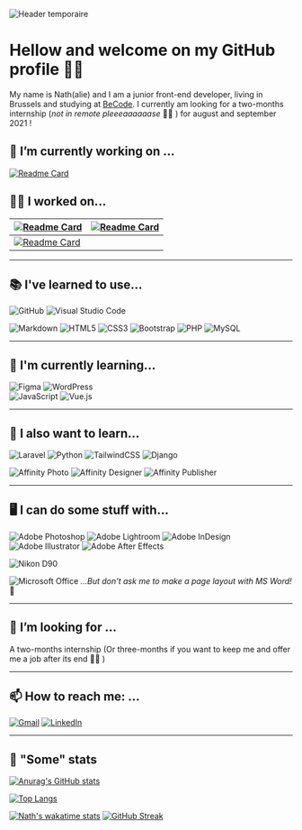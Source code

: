 ![Header temporaire](https://placekitten.com/g/1200/500)
# Hellow and welcome on my GitHub profile 👋🏾

My name is Nath(alie) and I am a junior front-end developer, living in Brussels and studying at [BeCode](https://becode.org/learn/junior-web-developer/). I currently am looking for a two-months internship (*not in remote pleeeaaaaaase* 🙏🏾 ) for august and september 2021 ! 

## 🔨 I’m currently working on ...
[![Readme Card](https://github-readme-stats.vercel.app/api/pin/?username=nathalie-anneessens&repo=WordPress-theme-creation-101&theme=midnight-purple)](https://github.com/nathalie-anneessens/WordPress-theme-creation-101)

<!-- - [JS Snake](https://github.com/nathalie-anneessens/js-snake)
- [JS RPG](https://github.com/nathalie-anneessens/js-rpg)
- [Vue.JS 101](https://github.com/nathalie-anneessens/Vue.js-101) -->
    

## 💪🏾 I worked on... 
<!-- |[![Readme Card](https://github-readme-stats.vercel.app/api/pin/?username=nathalie-anneessens&repo=Vue.js-101&theme=midnight-purple)](https://github.com/nathalie-anneessens/Vue.js-101)|[![Readme Card](https://github-readme-stats.vercel.app/api/pin/?username=nathalie-anneessens&repo=WordPress-theme-creation-101&theme=midnight-purple)](https://github.com/nathalie-anneessens/WordPress-theme-creation-101)|
| - | - | -->
|[![Readme Card](https://github-readme-stats.vercel.app/api/pin/?username=nathalie-anneessens&repo=getflixProject&theme=midnight-purple)](https://github.com/nathalie-anneessens/getflixProject)|[![Readme Card](https://github-readme-stats.vercel.app/api/pin/?username=nathalie-anneessens&repo=KingLeo-micro-chatbot&theme=midnight-purple)](https://github.com/nathalie-anneessens/KingLeo-micro-chatbot)|
| - | - |
|[![Readme Card](https://github-readme-stats.vercel.app/api/pin/?username=nathalie-anneessens&repo=restaurant-css-framework&theme=midnight-purple)](https://github.com/nathalie-anneessens/restaurant-css-framework)|  |

---

## 📚 I've learned to use...
<p><img alt="GitHub" src="https://img.shields.io/badge/github-%23121011.svg?style=for-the-badge&logo=github&logoColor=white"/>
<img alt="Visual Studio Code" src="https://img.shields.io/badge/VisualStudioCode-0078d7.svg?style=for-the-badge&logo=visual-studio-code&logoColor=white"/></p>
<p><img alt="Markdown" src="https://img.shields.io/badge/markdown-%23000000.svg?style=for-the-badge&logo=markdown&logoColor=white"/> 
<img alt="HTML5" src="https://img.shields.io/badge/html5-%23E34F26.svg?style=for-the-badge&logo=html5&logoColor=white"/> 
<img alt="CSS3" src="https://img.shields.io/badge/css3-%231572B6.svg?style=for-the-badge&logo=css3&logoColor=white"/> 
<img alt="Bootstrap" src="https://img.shields.io/badge/bootstrap-%23563D7C.svg?style=for-the-badge&logo=bootstrap&logoColor=white"/>
<img alt="PHP" src="https://img.shields.io/badge/php-%23777BB4.svg?style=for-the-badge&logo=php&logoColor=white"/>
<img alt="MySQL" src="https://img.shields.io/badge/mysql-%2300f.svg?style=for-the-badge&logo=mysql&logoColor=white"/></p>

---

## 📖 I'm currently learning... 
<img alt="Figma" src="https://img.shields.io/badge/figma-%23F24E1E.svg?style=for-the-badge&logo=figma&logoColor=white"/> 
<img alt="WordPress" src="https://img.shields.io/badge/WordPress-%23117AC9.svg?style=for-the-badge&logo=WordPress&logoColor=white"/><br>

<img alt="JavaScript" src="https://img.shields.io/badge/javascript-%23323330.svg?style=for-the-badge&logo=javascript&logoColor=%23F7DF1E"/>
<img alt="Vue.js" src="https://img.shields.io/badge/vuejs-%2335495e.svg?style=for-the-badge&logo=vue-dot-js&logoColor=%234FC08D"/>

---

## 🧾 I also want to learn...
<p><img alt="Laravel" src="https://img.shields.io/badge/laravel-%23FF2D20.svg?style=for-the-badge&logo=laravel&logoColor=white"/>
<img alt="Python" src="https://img.shields.io/badge/python-%2314354C.svg?style=for-the-badge&logo=python&logoColor=white"/>
<img alt="TailwindCSS" src="https://img.shields.io/badge/tailwindcss-%2338B2AC.svg?style=for-the-badge&logo=tailwind-css&logoColor=white"/>
<img alt="Django" src="https://img.shields.io/badge/django-%23092E20.svg?style=for-the-badge&logo=django&logoColor=white"/></p>

![Affinity Photo](https://img.shields.io/badge/-Affinity_Photo-informational?style=for-the-badge&logo=affinityphoto&labelColor=7f4cd3&logoColor=white&color=f497ff)
![Affinity Designer](https://img.shields.io/badge/-Affinity_Designer-informational?style=for-the-badge&logo=affinitydesigner&labelColor=1473bf&logoColor=white&color=52d1fb)
![Affinity Publisher](https://img.shields.io/badge/-Affinity_Publisher-informational?style=for-the-badge&logo=affinitypublisher&labelColor=ca234c&logoColor=white&color=ffa766)

---

## 🖥️ I can do some stuff with...
<!-- <img alt="Adobe" src="https://img.shields.io/badge/adobe-%23FF0000.svg?style=for-the-badge&logo=adobe&logoColor=white"/> <br> -->
![Adobe Photoshop](https://img.shields.io/badge/-Adobe_Photoshop-informational?style=for-the-badge&logo=adobephotoshop&labelColor=3C327B&logoColor=white&color=4FCCFE)
![Adobe Lightroom](https://img.shields.io/badge/-Adobe_Lightroom-informational?style=for-the-badge&logo=adobelightroom&labelColor=2D3246&logoColor=white&color=B4D6E0)
![Adobe InDesign](https://img.shields.io/badge/-Adobe_InDesign-informational?style=for-the-badge&logo=adobeindesign&labelColor=562F44&logoColor=white&color=E749A0)
![Adobe Illustrator](https://img.shields.io/badge/-Adobe_Illustrator-informational?style=for-the-badge&logo=adobeillustrator&labelColor=5F4B26&logoColor=white&color=FBBB4D)
![Adobe After Effects](https://img.shields.io/badge/-Adobe_After_Effects-informational?style=for-the-badge&logo=adobeaftereffects&labelColor=393665&logoColor=white&color=CF96FD)

![Nikon D90](https://img.shields.io/badge/Nikon-D90-informational?style=for-the-badge&logo=&labelColor=010101&logoColor=white&color=f1e117)

<p><img alt="Microsoft Office" src="https://img.shields.io/badge/Microsoft_Office-D83B01?style=for-the-badge&logo=microsoft-office&logoColor=white" /> <em>...But don't ask me to make a page layout with MS Word! </em>🥺</p>

---

## 🤝 I’m looking for ...
A two-months internship (Or three-months if you want to keep me and offer me a job after its end 🤞🏾 )

<!-- ## 🤔 I’m looking for help with ...
- MVC
- OOP -->

---

## 📫 How to reach me: ...
<p><a href="mailto:nathalie.anneessens@gmail.com"><img alt="Gmail" src="https://img.shields.io/badge/Gmail-D14836?style=for-the-badge&logo=gmail&logoColor=white"/></a>
<a href="https://www.linkedin.com/in/nathalieanneessens/"><img alt="LinkedIn" src="https://img.shields.io/badge/linkedin-%230077B5.svg?style=for-the-badge&logo=linkedin&logoColor=white"/></a>
</p>

---

<!-- ## 😄 Pronouns: ...
- She/her -->

<!-- ## ⚡ Three fun facts: ...
- I like crowdsurfing and pogo on metal music :metal:
- I like animals and find spiders cute :spider:
- I dislike melted cheese, babies/children shrieks and horror movies :-1:    -->

## 👀 "Some" stats
[![Anurag's GitHub stats](https://github-readme-stats.vercel.app/api?username=nathalie-anneessens&show_icons=true&count_private=true&theme=midnight-purple)](https://github.com/anuraghazra/github-readme-stats)

[![Top Langs](https://github-readme-stats.vercel.app/api/top-langs/?username=nathalie-anneessens&layout=compact&count_private=true&theme=midnight-purple)](https://github.com/anuraghazra/github-readme-stats)

<!-- [![trophy](https://github-profile-trophy.vercel.app/?username=nathalie-anneessens&column=3&margin-w=15&margin-h=15&theme=onedark)](https://github.com/nathalie-anneessens/github-profile-trophy) -->
[![Nath's wakatime stats](https://github-readme-stats.vercel.app/api/wakatime?username=@nath_a&layout=compact)](https://wakatime.com/@nath_a)
[![GitHub Streak](https://github-readme-streak-stats.herokuapp.com/?user=nathalie-anneessens&theme=midnight-purple)](https://git.io/streak-stats)


<!-- Ressources : 
- https://github.com/anuraghazra/github-readme-stats>
- https://naereen.github.io/badges/
<!--
**nathalie-anneessens/nathalie-anneessens** is a ✨ _special_ ✨ repository because its `README.md` (this file) appears on your GitHub profile.

Here are some ideas to get you started:

- 🔭 I’m currently working on ...
- 🌱 I’m currently learning ...
- 👯 I’m looking to collaborate on ...
- 🤔 I’m looking for help with ...
- 💬 Ask me about ...
- 📫 How to reach me: ...
- 😄 Pronouns: ...
- ⚡ Fun fact: ...
- <code><img height="20" src="https://raw.githubusercontent.com/devicons/devicon/0e565980d0a51fe7736bb090fb394659febfbe58/icons/photoshop/photoshop-plain.svg"></code>
- check this [Article en anglais pour faire une meilleure page](https://towardsdatascience.com/build-a-stunning-readme-for-your-github-profile-9b80434fe5d7) 
-->






